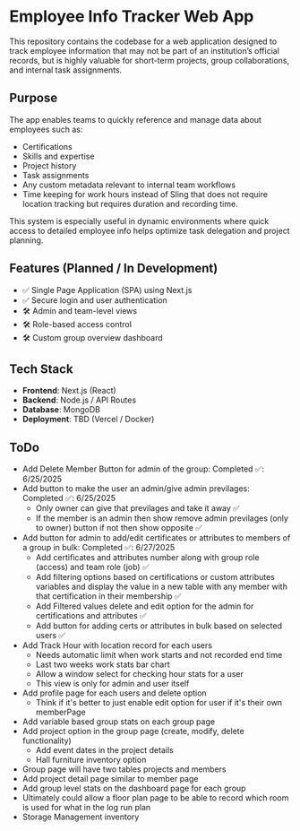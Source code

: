 # Employee Info Tracker Web App

This repository contains the codebase for a web application designed to track employee information that may not be part of an institution’s official records, but is highly valuable for short-term projects, group collaborations, and internal task assignments.

## Purpose

The app enables teams to quickly reference and manage data about employees such as:

- Certifications
- Skills and expertise
- Project history
- Task assignments
- Any custom metadata relevant to internal team workflows
- Time keeping for work hours instead of Sling that does not require location tracking but requires duration and recording time. 

This system is especially useful in dynamic environments where quick access to detailed employee info helps optimize task delegation and project planning.

## Features (Planned / In Development)

- ✅ Single Page Application (SPA) using Next.js
- ✅ Secure login and user authentication
- 🛠️ Admin and team-level views
- 🛠️ Role-based access control
- 🛠️ Custom group overview dashboard

## Tech Stack

- **Frontend**: Next.js (React)
- **Backend**: Node.js / API Routes
- **Database**: MongoDB
- **Deployment**: TBD (Vercel / Docker)


## ToDo
- Add Delete Member Button for admin of the group: Completed ✅: 6/25/2025
- Add button to make the user an admin/give admin previlages: Completed ✅: 6/25/2025
    - Only owner can give that previlages and take it away ✅
    - If the member is an admin then show remove admin previlages (only to owner) button if not then show opposite ✅
- Add button for admin to add/edit certificates or attributes to members of a group in bulk: Completed ✅: 6/27/2025
    - Add certificates and attributes number along with group role (access) and team role (job) ✅
    - Add filtering options based on certifications or custom attributes variables and display the value in a new table with any member with that certification in their membership ✅
    - Add Filtered values delete and edit option for the admin for certifications and attributes ✅
    - Add button for adding certs or attributes in bulk based on selected users ✅
- Add Track Hour with location record for each users
    - Needs automatic limit when work starts and not recorded end time
    - Last two weeks work stats bar chart
    - Allow a window select for checking hour stats for a user
    - This view is only for admin and user itself
- Add profile page for each users and delete option
    - Think if it's better to just enable edit option for user if it's their own memberPage 
- Add variable based group stats on each group page
- Add project option in the group page (create, modify, delete functionality)
    - Add event dates in the project details 
    - Hall furniture inventory option
- Group page will have two tables projects and members
- Add project detail page similar to member page
- Add group level stats on the dashboard page for each group
- Ultimately could allow a floor plan page to be able to record which room is used for what in the log run plan
- Storage Management inventory


